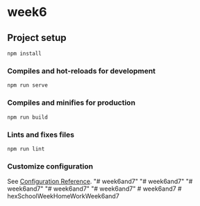 # week6

## Project setup
```
npm install
```

### Compiles and hot-reloads for development
```
npm run serve
```

### Compiles and minifies for production
```
npm run build
```

### Lints and fixes files
```
npm run lint
```

### Customize configuration
See [Configuration Reference](https://cli.vuejs.org/config/).
"# week6and7" 
"# week6and7" 
"# week6and7" 
"# week6and7" 
"# week6and7" 
#   w e e k 6 a n d 7  
 #   h e x S c h o o l W e e k H o m e W o r k W e e k 6 a n d 7  
 